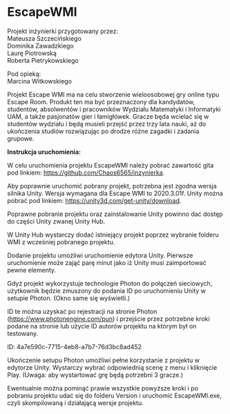 # EscapeWMI

Projekt inżynierki przygotowany przez:  
Mateusza Szczecińskiego   
Dominika Zawadzkiego    
Laurę Piotrowską    
Roberta Pietrykowskiego     
  

Pod opieką:   
Marcina Witkowskiego

Projekt Escape WMI ma na celu stworzenie wieloosobowej gry online typu Escape Room.
Produkt ten ma być przeznaczony dla kandydatów, studentów, absolwentów i pracowników
Wydziału Matematyki i Informatyki UAM, a także pasjonatów gier i łamigłówek. Gracze będa
wcielać się w studentów wydziału i będą musieli przejść przez trzy lata nauki, aż do
ukończenia studiów rozwiązując po drodze różne zagadki i zadania grupowe.

<b>Instrukcja uruchomienia:</b>

W celu uruchomienia projektu EscapeWMI należy pobrać zawartość gita pod linkiem: https://github.com/Chaos6565/inzynierka. 

Aby poprawnie uruchomić pobrany projekt, potrzebna jest zgodna wersja silnika Unity. Wersja wymagana dla Escape WMI to 2020.3.01f. Unity można pobrać pod linkiem: https://unity3d.com/get-unity/download. 

Poprawne pobranie projektu oraz zainstalowanie Unity powinno dać dostęp do części Unity zwanej Unity Hub.  

W Unity Hub wystarczy dodać istniejący projekt poprzez wybranie folderu WMI z wcześniej pobranego projektu.  

Dodanie projektu umożliwi uruchomienie edytora Unity. Pierwsze uruchomienie może zająć parę minut jako iż Unity musi zaimportować pewne elementy. 

Gdyż projekt wykorzystuje technologie Photon do połączeń sieciowych, użytkownik będzie zmuszony do podania ID po uruchomieniu Unity w setupie Photon. (Okno same się wyświetli.) 

ID te można uzyskać po rejestracji na stronie Photon (https://www.photonengine.com/pun) i przejście przez potrzebne kroki podane na stronie lub użycie ID autorów projektu na którym był on testowany. 

ID: 4a7e590c-7715-4eb8-a7b7-76d3bc8ad452 

Ukończenie setupu Photon umożliwi pełne korzystanie z projektu w edytorze Unity. Wystarczy wybrać odpowiednią scenę z menu i kliknięcie Play. (Uwaga: aby wystartować grę będą potrzebni 3 gracze.) 

Ewentualnie można pominąć prawie wszystkie powyższe kroki i po pobraniu projektu udać się do folderu Version i uruchomić EscapeWMI.exe, czyli skompilowaną i działającą wersje projektu. 
